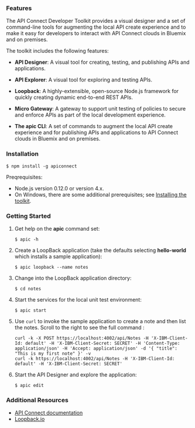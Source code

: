 ### Features

The API Connect Developer Toolkit provides a visual designer and a set
of command-line tools for augmenting the local API create experience
and to make it easy for developers to interact with API Connect clouds
in Bluemix and on premises.

The toolkit includes the following features:

- **API Designer**: A visual tool for creating, testing, and
  publishing APIs and applications.

- **API Explorer**: A visual tool for exploring and testing APIs.

- **Loopback**: A highly-extensible, open-source Node.js framework for
  quickly creating dynamic end-to-end REST APIs.

- **Micro Gateway**: A gateway to support unit testing of policies to
  secure and enforce APIs as part of the local development experience.

- **The apic CLI**: A set of commands to augment the local API create
  experience and for publishing APIs and applications to API Connect
  clouds in Bluemix and on premises.



### Installation

```
$ npm install -g apiconnect
```

Preqrequisites:
- Node.js version 0.12.0 or version 4.x.
- On Windows, there are some additional prerequisites; see [Installing the toolkit](http://www.ibm.com/support/knowledgecenter/SSFS6T/com.ibm.apic.toolkit.doc/tapim_cli_install.html).

### Getting Started

1. Get help on the **apic** command set:

   ```
   $ apic -h
   ```

2. Create a LoopBack application (take the defaults selecting **hello-world** which installs a sample application):

   ```
   $ apic loopback --name notes
   ```

3. Change into the LoopBack application directory:

   ```
   $ cd notes
   ```

4. Start the services for the local unit test environment:

   ```
   $ apic start
   ```

5. Use `curl` to invoke the sample application to create a note and then list the notes.  Scroll to the right to see the full command :

   ```
   curl -k -X POST https://localhost:4002/api/Notes -H 'X-IBM-Client-Id: default' -H 'X-IBM-Client-Secret: SECRET' -H 'Content-Type: application/json' -H 'Accept: application/json' -d '{ "title": "This is my first note" }' -v
   curl -k https://localhost:4002/api/Notes -H 'X-IBM-Client-Id: default' -H 'X-IBM-Client-Secret: SECRET'
   ```

6. Start the API Designer and explore the application:

   ```
   $ apic edit
   ```



### Additional Resources

* [API Connect documentation](http://www.ibm.com/support/knowledgecenter/SSMNED_5.0.0/)
* [Loopback.io](http://loopback.io)

